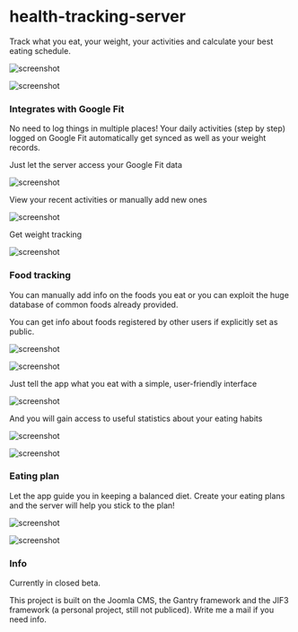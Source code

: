 # health-tracking-server
Track what you eat, your weight, your activities and calculate your best eating schedule.

![screenshot](https://raw.githubusercontent.com/fabiofenoglio/health-tracking-server/master/gallery/6.jpg "screenshot")

![screenshot](https://raw.githubusercontent.com/fabiofenoglio/health-tracking-server/master/gallery/9.jpg "screenshot")


### Integrates with Google Fit
  No need to log things in multiple places!
  Your daily activities (step by step) logged on Google Fit automatically get synced as well as your weight records.

Just let the server access your Google Fit data

![screenshot](https://raw.githubusercontent.com/fabiofenoglio/health-tracking-server/master/gallery/1.jpg "screenshot")


View your recent activities or manually add new ones

![screenshot](https://raw.githubusercontent.com/fabiofenoglio/health-tracking-server/master/gallery/4.jpg "screenshot")


Get weight tracking

![screenshot](https://raw.githubusercontent.com/fabiofenoglio/health-tracking-server/master/gallery/9.jpg "screenshot")

### Food tracking

You can manually add info on the foods you eat or you can exploit the huge database of common foods already provided.

You can get info about foods registered by other users if explicitly set as public.

![screenshot](https://raw.githubusercontent.com/fabiofenoglio/health-tracking-server/master/gallery/10.jpg "screenshot")

![screenshot](https://raw.githubusercontent.com/fabiofenoglio/health-tracking-server/master/gallery/8.jpg "screenshot")


Just tell the app what you eat with a simple, user-friendly interface

![screenshot](https://raw.githubusercontent.com/fabiofenoglio/health-tracking-server/master/gallery/5.jpg "screenshot")


And you will gain access to useful statistics about your eating habits

![screenshot](https://raw.githubusercontent.com/fabiofenoglio/health-tracking-server/master/gallery/6.jpg "screenshot")

![screenshot](https://raw.githubusercontent.com/fabiofenoglio/health-tracking-server/master/gallery/2.jpg "screenshot")


### Eating plan

Let the app guide you in keeping a balanced diet. Create your eating plans and the server will help you stick to the plan!

![screenshot](https://raw.githubusercontent.com/fabiofenoglio/health-tracking-server/master/gallery/3.jpg "screenshot")

![screenshot](https://raw.githubusercontent.com/fabiofenoglio/health-tracking-server/master/gallery/7.jpg "screenshot")


### Info

Currently in closed beta.

This project is built on the Joomla CMS, the Gantry framework and the JIF3 framework (a personal project, still not publiced). Write me a mail if you need info.
